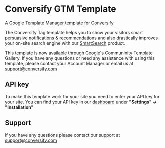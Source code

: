 # Conversify GTM Template
A Google Template Manager template for Conversify

The Conversify Tag template helps you to show your visitors smart persuasive [notifications](https://www.conversify.com/en/notifications/) & [recommendations](https://www.conversify.com/en/recommendations/) and also drastically improves your on-site search engine with our [SmartSearch](https://www.conversify.com/en/smartsearch/) product.

This template is now available through Google's Communinity Template Gallery. If you have any questions or need any assistance with using this template, please contact your Account Manager or email us at support@conversify.com

## API key
To make this template work for your site you need to enter your API key for your site. You can find your API key in our [dashboard](https://dashboard.conversify.com) under **"Settings" -> "Installation"**

## Support
If you have any questions please contact our support at support@conversify.com
